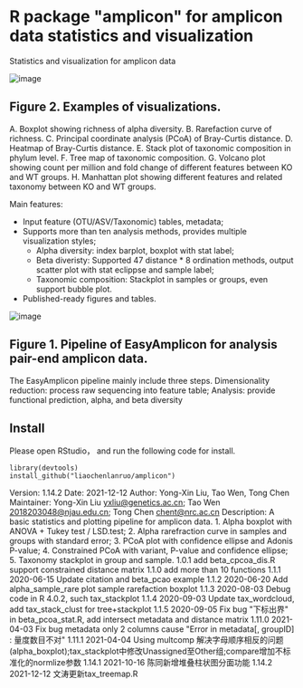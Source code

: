 # R package "amplicon" for amplicon data statistics and visualization

Statistics and visualization for amplicon data

![image](http://210.75.224.110/Note/R/amplicon/fig2.png)

## Figure 2. Examples of visualizations. 

A. Boxplot showing richness of alpha diversity. B. Rarefaction curve of richness. C. Principal coordinate analysis (PCoA) of Bray-Curtis distance. D. Heatmap of Bray-Curtis distance. E. Stack plot of taxonomic composition in phylum level. F. Tree map of taxonomic composition. G. Volcano plot showing count per million and fold change of different features between KO and WT groups. H. Manhattan plot showing different features and related taxonomy between KO and WT groups.


Main features:

- Input feature (OTU/ASV/Taxonomic) tables, metadata;
- Supports more than ten analysis methods, provides multiple visualization styles;
    - Alpha diversity: index barplot, boxplot with stat label;
    - Beta diveristy: Supported 47 distance * 8 ordination methods, output scatter plot with stat eclippse and sample label;
    - Taxonomic composition: Stackplot in samples or groups, even support bubble plot.
- Published-ready figures and tables.

![image](http://210.75.224.110/Note/R/amplicon/fig1.png)

## Figure 1. Pipeline of EasyAmplicon for analysis pair-end amplicon data.
The EasyAmplicon pipeline mainly include three steps. Dimensionality reduction: process raw sequencing into feature table; Analysis: provide functional prediction, alpha, and beta diversity


## Install

Please open RStudio， and run the following code for install.

    library(devtools)
    install_github("liaochenlanruo/amplicon")
    
Version: 1.14.2
Date: 2021-12-12
Author: Yong-Xin Liu, Tao Wen, Tong Chen
Maintainer: Yong-Xin Liu <yxliu@genetics.ac.cn>; Tao Wen <2018203048@njau.edu.cn>; Tong Chen <chent@nrc.ac.cn>
Description: A basic statistics and plotting pipeline for amplicon data.
    1. Alpha boxplot with ANOVA + Tukey test / LSD.test;
    2. Alpha rarefraction curve in samples and groups with standard error;
    3. PCoA plot with confidence ellipse and Adonis P-value;
    4. Constrained PCoA with variant, P-value and confidence ellipse;
    5. Taxonomy stackplot in group and sample.
    1.0.1 add beta_cpcoa_dis.R support constrained distance matrix
    1.1.0 add more than 10 functions
    1.1.1 2020-06-15 Update citation and beta_pcao example
    1.1.2 2020-06-20 Add alpha_sample_rare plot sample rarefaction boxplot
    1.1.3 2020-08-03 Debug code in R 4.0.2, such tax_stackplot
    1.1.4 2020-09-03 Update tax_wordcloud, add tax_stack_clust for tree+stackplot
    1.1.5 2020-09-05 Fix bug "下标出界" in beta_pcoa_stat.R, add intersect metadata and distance matrix 
    1.11.0 2021-04-03 Fix bug metadata only 2 columns cause "Error in metadata[, groupID] : 量度数目不对" 
    1.11.1 2021-04-04 Using multcomp 解决字母顺序相反的问题(alpha_boxplot);tax_stackplot中修改Unassigned至Other组;compare增加不标准化的normlize参数
    1.14.1 2021-10-16 陈同新增堆叠柱状图分面功能
    1.14.2 2021-12-12 文涛更新tax_treemap.R
